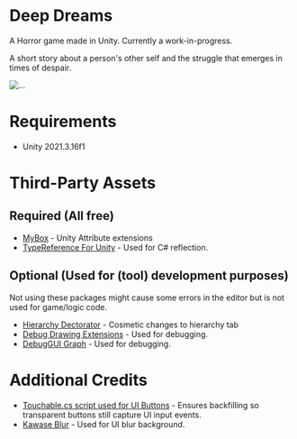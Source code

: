# Deep Dreams
A Horror game made in Unity. Currently a work-in-progress.

A short story about a person's other self and the struggle that emerges in times of despair.

![...](https://user-images.githubusercontent.com/48212096/227377959-84592b7f-6db1-4ac7-88fe-386aab77bcb1.png)


# Requirements
- Unity 2021.3.16f1

# Third-Party Assets
## Required (All free)
- [MyBox](https://github.com/Deadcows/MyBox) - Unity Attribute extensions
- [TypeReference For Unity](https://github.com/SolidAlloy/ClassTypeReference-for-Unity) - Used for C# reflection.

## Optional (Used for (tool) development purposes)
Not using these packages might cause some errors in the editor but is not used for game/logic code.
- [Hierarchy Dectorator](https://github.com/WooshiiDev/HierarchyDecorator) - Cosmetic changes to hierarchy tab
- [Debug Drawing Extensions](https://assetstore.unity.com/packages/tools/debug-drawing-extension-11396) - Used for debugging.
- [DebugGUI Graph](https://assetstore.unity.com/packages/tools/gui/debuggui-graph-139275) - Used for debugging.

# Additional Credits
- [Touchable.cs script used for UI Buttons](https://stackoverflow.com/questions/36888780/how-to-make-an-invisible-transparent-button-work/64074858#64074858) - Ensures backfilling so transparent buttons still capture UI input events.
- [Kawase Blur](https://github.com/tomc128/urp-kawase-blur) - Used for UI blur background.
